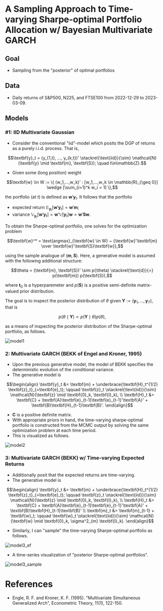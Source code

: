 # A Sampling Approach to Time-varying Sharpe-optimal Portfolio Allocation w/ Bayesian Multivariate GARCH

## Goal
- Sampling from the "posterior" of optimal portfolios

## Data
- Daily returns of S&P500, N225, and FTSE100 from 2022-12-29 to 2023-03-09.

## Models
### #1: IID Multivariate Gaussian
- Consider the conventional "iid"-model which posits the DGP of returns as a purely i.i.d. process. That is,

```math
\textbf{y}_t = (y_{1,t}, ..., y_{k,t})' \stackrel{\text{iid}}{\sim} \mathcal{N}(\textbf{y} \mid \textbf{m}, \textbf{S}); \quad t\in\mathbb{Z}.
```

- Given some (long position) weight
```math
\textbf{w} \in W := \{ (w_1,...,w_k)' : [w_1,...,w_k \in \mathbb{R}_{\geq 0}] \wedge [\sum_{i=1}^k w_i = 1] \},
```
the portfolio (at $t$) is defined as $\textbf{w}'\textbf{y}_t$. It follows that the portfolio
  - expected return $\mathbb{E}_{\textbf{y}_t}[\textbf{w}'\textbf{y}_t] = \textbf{w}'\textbf{m}$;
  - variance $\mathbb{V}_{\textbf{y}_t} [\textbf{w}'\textbf{y}_t] = \textbf{w}' \mathbb{V}[\textbf{y}_t] \textbf{w} = \textbf{w}'\textbf{S}\textbf{w}$.

To obtain the Sharpe-optimal portfolio, one solves for the optimization problem
```math
\textbf{w}^* = \text{argmax}_{\textbf{w} \in W} ~ {\textbf{w}'\textbf{m} \over \textbf{w}'\textbf{S}\textbf{w}},
```
using the sample analogue of $(\textbf{m},\textbf{S})$. Here, a generative model is assumed with the following additional structure:
```math
\theta = (\textbf{m}, \textbf{S})' \sim p(\theta) \stackrel{\text{d}}{=} p(\textbf{m}) p(\textbf{S}),
```
where $\textbf{t}_0$ is a hyperparemeter and $p(\textbf{S})$ is a positive semi-definite matrix-valued prior distribution.

The goal is to inspect the posterior distribution of $\theta$ given $\textbf{Y}:=(\textbf{y}_1,...,\textbf{y}_T)$, that is
```math
p(\theta \mid \textbf{Y}) \propto p(\textbf{Y} \mid \theta) p(\theta),
```
as a means of inspecting the posterior distribution of the Sharpe-optimal portfolio, as follows.

![model1](https://user-images.githubusercontent.com/46773720/224541902-7f5205eb-9472-42f5-b1ee-415dadfa3378.png)

### 2: Multivariate GARCH (BEKK of Engel and Kroner, 1995)
- Upon the previous generative model, the model of BEKK specifies the deterministic evolution of the conditional variance.
- The generative model is
```math
\begin{align}
\textbf{y}_t &= \textbf{m} + \underbrace{\textbf{H}_t^{1/2} \textbf{z}_t}_{=\textbf{e}_t}; \qquad
\textbf{z}_t \stackrel{\text{iid}}{\sim} \mathcal{N}(\textbf{z} \mid \textbf{0}_k, \textbf{I}_k), \\
\textbf{H}_t &= \textbf{C} + \textbf{A}\textbf{e}_{t-1}\textbf{e}_{t-1}'\textbf{A}' + \textbf{B}\textbf{H}_{t-1}\textbf{B}'.
\end{align}
```
  - $\textbf{C}$ is a positive definite matrix.
- With appropriate priors in hand, the time-varying sharpe-optimal portfolio is constructed from the MCMC output by solving the same optimization problem at each time period.
- This is visualized as follows.

![model2](https://user-images.githubusercontent.com/46773720/224542127-7bb2ae04-e0d0-4648-b91a-327385f09780.gif)

### 3: Multivariate GARCH (BEKK) w/ Time-varying Expected Returns

- Additionally posit that the expected returns are time-varying.
- The generative model is
```math
\begin{align}
\textbf{y}_t &= \textbf{m} + \underbrace{\textbf{H}_t^{1/2} \textbf{z}_t}_{=\textbf{e}_t}; \qquad
\textbf{z}_t \stackrel{\text{iid}}{\sim} \mathcal{N}(\textbf{z} \mid \textbf{0}_k, \textbf{I}_k), \\
\textbf{H}_t &= \textbf{C} + \textbf{A}\textbf{e}_{t-1}\textbf{e}_{t-1}'\textbf{A}' + \textbf{B}\textbf{H}_{t-1}\textbf{B}' \\
\textbf{m}_t &= \textbf{m}_{t-1} + \textbf{w}_t; \qquad \textbf{w}_t \stackrel{\text{iid}}{\sim} \mathcal{N}(\textbf{w} \mid \textbf{0}_k, \sigma^2_{m} \textbf{I}_k).
\end{align}
```
- Similarly, I can "sample" the time-varying Sharpe-optimal portfolio as follows.

![model3_ef](https://user-images.githubusercontent.com/46773720/224542282-1784e82a-9f70-4a3e-ad32-24216266296b.gif)

- A time-series visualization of "posterior Sharpe-optimal portfolios".

![model3_sample](https://user-images.githubusercontent.com/46773720/224542258-90dbb5f5-580f-4804-ad97-38e91ab39b1f.png)

# References

- Engle, R. F. and Kroner, K. F. (1995). "Multivariate Simultaneous Generalized Arch", Econometric Theory, 11(1), 122-150.
